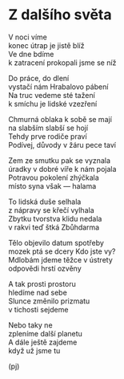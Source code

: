 Z dalšího světa
===============

V noci víme  
konec útrap je jistě blíž  
Ve dne bdíme  
k zatracení prokopali jsme se níž

Do práce, do dlení  
vystačí nám Hrabalovo pábení  
Na truc vedeme sté tažení  
k smíchu je lidské vzezření

Chmurná oblaka k sobě se mají  
na slabším slabší se hojí  
Tehdy prve rodiče praví  
Podívej, důvody v žáru pece taví

Zem ze smutku pak se vyznala  
úradky v dobré víře k nám pojala  
Potravou pokolení zhýčkala  
místo syna však — halama

To lidská duše selhala  
z nápravy se křečí vylhala  
Zbytku tvorstva klidu nedala  
v rakvi teď štká Zbůhdarma

Tělo objevilo datum spotřeby  
mozek ptá se dcery Kdo jste vy?  
Mdlobám jdeme těžce v ústrety  
odpovědi hrstí ozvěny

A tak prosti prostoru  
hledíme nad sebe  
Slunce změnilo prizmatu  
v tichosti sejdeme

Nebo taky ne  
zpleníme další planetu  
A dále ještě zajdeme  
když už jsme tu

(pj)

